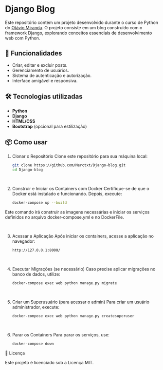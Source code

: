 # Django Blog

Este repositório contém um projeto desenvolvido durante o curso de Python
do [Otávio Miranda](https://www.otaviomiranda.com.br/). 
O projeto consiste em um blog construído com o framework Django,
explorando conceitos essenciais de desenvolvimento web com Python.

## 🚀 Funcionalidades
- Criar, editar e excluir posts.
- Gerenciamento de usuários.
- Sistema de autenticação e autorização.
- Interface amigável e responsiva.

## 🛠️ Tecnologias utilizadas
- **Python**  
- **Django**  
- **HTML/CSS**  
- **Bootstrap** (opcional para estilização)

## 📦 Como usar
1. Clonar o Repositório
Clone este repositório para sua máquina local:
   ```bash
   git clone https://github.com/Merctxt/Django-blog.git
   cd Django-blog

<br>

2. Construir e Iniciar os Containers com Docker
Certifique-se de que o Docker está instalado e funcionando. Depois, execute:
   ```bash
   docker-compose up --build

Este comando irá construir as imagens necessárias e iniciar os serviços definidos no arquivo docker-compose.yml e no DockerFile.

<br>

3. Acessar a Aplicação
Após iniciar os containers, acesse a aplicação no navegador:
   ```bash
   http://127.0.0.1:8000/

<br>

4. Executar Migrações (se necessário)
Caso precise aplicar migrações no banco de dados, utilize:
   ```bash
   docker-compose exec web python manage.py migrate

<br>

5. Criar um Superusuário (para acessar o admin)
Para criar um usuário administrador, execute:
   ```bash
   docker-compose exec web python manage.py createsuperuser

<br>

6. Parar os Containers
Para parar os serviços, use:
   ```bash
   docker-compose down

📝 Licença

Este projeto é licenciado sob a Licença MIT.
